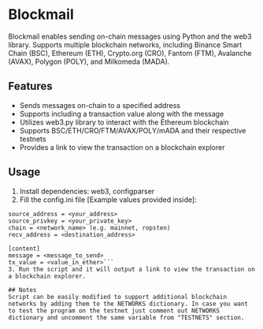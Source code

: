 # Blockmail
Blockmail enables sending on-chain messages using Python and the web3 library. Supports multiple blockchain networks, including Binance Smart Chain (BSC), Ethereum (ETH), Crypto.org (CRO), Fantom (FTM), Avalanche (AVAX), Polygon (POLY), and Milkomeda (MADA).

## Features
- Sends messages on-chain to a specified address
- Supports including a transaction value along with the message
- Utilizes web3.py library to interact with the Ethereum blockchain
- Supports BSC/ETH/CRO/FTM/AVAX/POLY/mADA and their respective testnets
- Provides a link to view the transaction on a blockchain explorer

## Usage
1. Install dependencies: web3, configparser
2. Fill the config.ini file [Example values provided inside]:
```[addresses]
source_address = <your_address>
source_privkey = <your_private_key>
chain = <network_name> (e.g. mainnet, ropsten)
recv_address = <destination_address>

[content]
message = <message_to_send>
tx_value = <value_in_ether>```
3. Run the script and it will output a link to view the transaction on a blockchain explorer.

## Notes
Script can be easily modified to support additional blockchain networks by adding them to the NETWORKS dictionary. In case you want to test the program on the testnet just comment out NETWORKS dictionary and uncomment the same variable from "TESTNETS" section.

